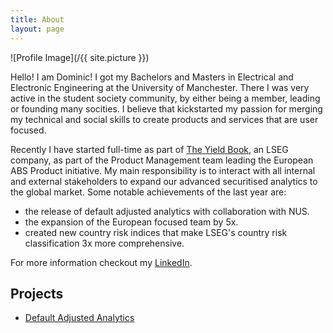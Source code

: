```yaml
---
title: About
layout: page
---
```

![Profile Image](/{{ site.picture }})
<!-- <figcaption class="caption">Surf </figcaption> -->

<p>Hello!
I am Dominic!
I got my Bachelors and Masters in Electrical and Electronic Engineering at the University of Manchester. 
There I was very active in the student society community, by either being a member, leading or founding many socities.
I believe that kickstarted my passion for merging my technical and social skills to create products and services that are user focused.
</p>

<p>
Recently I have started full-time as part of <a href="https://www.yieldbook.com/">The Yield Book</a>, an LSEG company, as part of the Product Management team leading the European ABS Product initiative.
My main responsibility is to interact with all internal and external stakeholders to expand our advanced securitised analytics to the global market.
Some notable achievements of the last year are:  
</p>
<ul class="achievement-list">
<li> the release of default adjusted analytics with collaboration with NUS.</li>
<li> the expansion of the European focused team by 5x.</li>
<li> created new country risk indices that make LSEG's country risk classification 3x more comprehensive. </li>
</ul>

For more information checkout my  <a href="https://www.linkedin.com/in/dominictatakis/">LinkedIn</a>.

<h2>Projects</h2>

<ul>
	<li><a href="../defaultanalytics/">Default Adjusted Analytics</a></li>
</ul>
